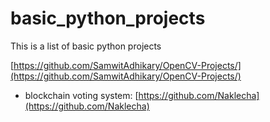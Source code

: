 # basic_python_projects
This is a list of basic python projects

[https://github.com/SamwitAdhikary/OpenCV-Projects/](https://github.com/SamwitAdhikary/OpenCV-Projects/)
- blockchain voting system: [https://github.com/Naklecha](https://github.com/Naklecha)
